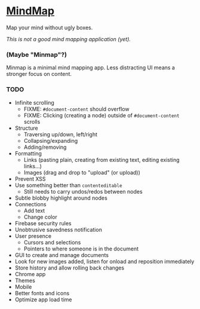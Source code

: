 
# [MindMap][app]

Map your mind without ugly boxes.

*This is not a good mind mapping application (yet).*

### (Maybe "Minmap"?)

Minmap is a minimal mind mapping app.
Less distracting UI means a stronger focus on content.

### TODO

* Infinite scrolling
	* FIXME: `#document-content` should overflow
	* FIXME: Clicking (creating a node) outside of `#document-content` scrolls
* Structure
	* Traversing up/down, left/right
	* Collapsing/expanding
	* Adding/removing
* Formatting
	* Links (pasting plain, creating from existing text, editing existing links...)
	* Images (drag and drop to "upload" (or upload))
* Prevent XSS
* Use something better than `contenteditable`
	* Still needs to carry undos/redos between nodes
* Subtle blobby highlight around nodes
* Connections
	* Add text
	* Change color
* Firebase security rules
* Unobtrusive savedness notification
* User presence
	* Cursors and selections
	* Pointers to where someone is in the document
* GUI to create and manage documents
* Look for new images added, listen for onload and reposition immediately
* Store history and allow rolling back changes
* Chrome app
* Themes
* Mobile
* Better fonts and icons
* Optimize app load time

[app]: http://1j01.github.io/mind-map/?mind-map
